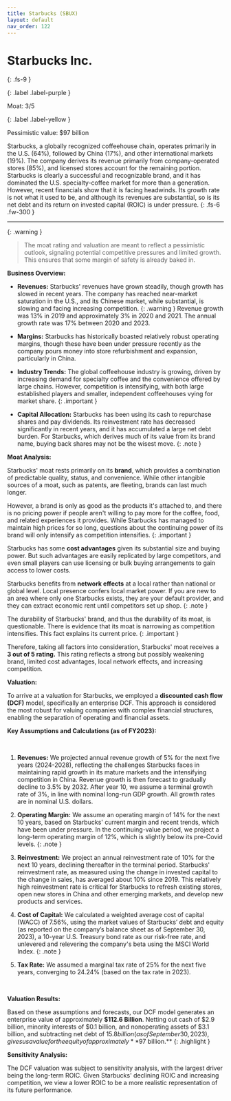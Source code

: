 ```yaml
---
title: Starbucks (SBUX)
layout: default
nav_order: 122
---
```


# Starbucks Inc.
{: .fs-9 }

{: .label .label-purple }

Moat: 3/5

{: .label .label-yellow }

Pessimistic value: $97 billion

Starbucks, a globally recognized coffeehouse chain, operates primarily in the U.S. (64%), followed by China (17%), and other international markets (19%). The company derives its revenue primarily from company-operated stores (85%), and licensed stores account for the remaining portion. Starbucks is clearly a successful and recognizable brand, and it has dominated the U.S. specialty-coffee market for more than a generation. However, recent financials show that it is facing headwinds. Its growth rate is not what it used to be, and although its revenues are substantial, so is its net debt and its return on invested capital (ROIC) is under pressure.
{: .fs-6 .fw-300 }

---

{: .warning } 
>The moat rating and valuation are meant to reflect a pessimistic outlook, signaling potential competitive pressures and limited growth. This ensures that some margin of safety is already baked in.

**Business Overview:**

* **Revenues:** Starbucks' revenues have grown steadily, though growth has slowed in recent years. The company has reached near-market saturation in the U.S., and its Chinese market, while substantial, is slowing and facing increasing competition. {: .warning } Revenue growth was 13% in 2019 and approximately 3% in 2020 and 2021. The annual growth rate was 17% between 2020 and 2023.

* **Margins:** Starbucks has historically boasted relatively robust operating margins, though these have been under pressure recently as the company pours money into store refurbishment and expansion, particularly in China. 

* **Industry Trends:** The global coffeehouse industry is growing, driven by increasing demand for specialty coffee and the convenience offered by large chains. However, competition is intensifying, with both large established players and smaller, independent coffeehouses vying for market share. {: .important }

* **Capital Allocation:** Starbucks has been using its cash to repurchase shares and pay dividends. Its reinvestment rate has decreased significantly in recent years, and it has accumulated a large net debt burden. For Starbucks, which derives much of its value from its brand name, buying back shares may not be the wisest move. {: .note }


**Moat Analysis:**

Starbucks' moat rests primarily on its **brand**, which provides a combination of predictable quality, status, and convenience. While other intangible sources of a moat, such as patents, are fleeting, brands can last much longer.  

However, a brand is only as good as the products it's attached to, and there is no pricing power if people aren't willing to pay more for the coffee, food, and related experiences it provides. While Starbucks has managed to maintain high prices for so long, questions about the continuing power of its brand will only intensify as competition intensifies. {: .important }

Starbucks has some **cost advantages** given its substantial size and buying power. But such advantages are easily replicated by large competitors, and even small players can use licensing or bulk buying arrangements to gain access to lower costs. 

Starbucks benefits from **network effects** at a local rather than national or global level. Local presence confers local market power. If you are new to an area where only one Starbucks exists, they are your default provider, and they can extract economic rent until competitors set up shop. {: .note }

The durability of Starbucks' brand, and thus the durability of its moat, is questionable. There is evidence that its moat is narrowing as competition intensifies. This fact explains its current price. {: .important }

Therefore, taking all factors into consideration, Starbucks' moat receives a **3 out of 5 rating.** This rating reflects a strong but possibly weakening brand, limited cost advantages, local network effects, and increasing competition.

**Valuation:**

To arrive at a valuation for Starbucks, we employed a **discounted cash flow (DCF)** model, specifically an enterprise DCF. This approach is considered the most robust for valuing companies with complex financial structures, enabling the separation of operating and financial assets.

**Key Assumptions and Calculations (as of FY2023):**

<br>

1. **Revenues:** We projected annual revenue growth of 5% for the next five years (2024-2028), reflecting the challenges Starbucks faces in maintaining rapid growth in its mature markets and the intensifying competition in China. Revenue growth is then forecast to gradually decline to 3.5% by 2032. After year 10, we assume a terminal growth rate of 3%, in line with nominal long-run GDP growth. All growth rates are in nominal U.S. dollars.

2. **Operating Margin:** We assume an operating margin of 14% for the next 10 years, based on Starbucks' current margin and recent trends, which have been under pressure. In the continuing-value period, we project a long-term operating margin of 12%, which is slightly below its pre-Covid levels. {: .note }

3. **Reinvestment:** We project an annual reinvestment rate of 10% for the next 10 years, declining thereafter in the terminal period. Starbucks' reinvestment rate, as measured using the change in invested capital to the change in sales, has averaged about 10% since 2019. This relatively high reinvestment rate is critical for Starbucks to refresh existing stores, open new stores in China and other emerging markets, and develop new products and services.

4. **Cost of Capital:** We calculated a weighted average cost of capital (WACC) of 7.56%, using the market values of Starbucks’ debt and equity (as reported on the company’s balance sheet as of September 30, 2023), a 10-year U.S. Treasury bond rate as our risk-free rate, and unlevered and relevering the company's beta using the MSCI World Index. {: .note }

5. **Tax Rate:** We assumed a marginal tax rate of 25% for the next five years, converging to 24.24% (based on the tax rate in 2023). 

<br>

**Valuation Results:**

Based on these assumptions and forecasts, our DCF model generates an enterprise value of approximately **$112.6 Billion**. Netting out cash of $2.9 billion, minority interests of $0.1 billion, and nonoperating assets of $3.1 billion, and subtracting net debt of $15.8 billion (as of September 30, 2023), gives us a value for the equity of approximately **$97 billion.** {: .highlight }

**Sensitivity Analysis:**

The DCF valuation was subject to sensitivity analysis, with the largest driver being the long-term ROIC. Given Starbucks' declining ROIC and increasing competition, we view a lower ROIC to be a more realistic representation of its future performance.